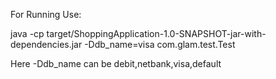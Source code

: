 For Running Use: 

java -cp target/ShoppingApplication-1.0-SNAPSHOT-jar-with-dependencies.jar -Ddb_name=visa com.glam.test.Test

Here -Ddb_name can be debit,netbank,visa,default
